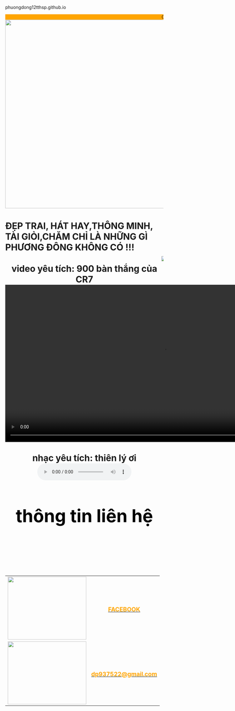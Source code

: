 phuongdong12tthsp.github.io
<!DOCTYPE html>
<html>
<head>
<title>CHÀO MỪNG ĐẾN VỚI TRANG WEB CỦA PHƯƠNG ĐÔNG</title>
 <meta charset = "utf-8" / >
</head>
<div style="background-image: url('https://i.imgur.com/Xs7NL0c.jpg');">
<font weight = "600" height = "200" ><marquee direction="left" style="background:orange">CHÀO MỪNG ĐẾN VỚI TRANG WEB</marquee></font>
<body> 
<center><img src="dong.jpg" weight = 800 height = 600 /></center>
<H1> ĐẸP TRAI, HÁT HAY,THÔNG MINH, TÀI GIỎI,CHĂM CHỈ LÀ NHỮNG GÌ PHƯƠNG ĐÔNG KHÔNG CÓ !!!

<marquee>
 <img behavior= "alternate" src="https://i.pinimg.com/originals/f6/62/c0/f662c0d7374a1bc0cfae176b457b910d.gif" /> 
 <img behavior = " alternate" src="https://i.pinimg.com/originals/f6/62/c0/f662c0d7374a1bc0cfae176b457b910d.gif" /> 
 <img behavior = "alternate" src="https://i.pinimg.com/originals/f6/62/c0/f662c0d7374a1bc0cfae176b457b910d.gif" /> 
 <img behavior = "alternate" src="https://i.pinimg.com/originals/f6/62/c0/f662c0d7374a1bc0cfae176b457b910d.gif" /> 
 <img behavior = "alternate" src="https://i.pinimg.com/originals/f6/62/c0/f662c0d7374a1bc0cfae176b457b910d.gif" /> 
 
</marquee>
<center>
<tr>
<td> <p1>  video yêu tích: 900 bàn thắng của CR7 </p1> </td>
<td><video controls weiht = "800" height = " 500 " >
  <source src="ronaldo.mp4">
</video></td>
<br></br>
<td><p1> nhạc yêu tích: thiên lý ơi  </p1></td>
<td><audio controls>
    <source src="y2mate.com - THIÊN LÝ ƠI LYRIC  JACK  J97  AUDIOVEEM  AUDIO LYRIC VIDEO.mp3">
</audio>
</td>
</tr>
</center>
<center><h1><font color  =  "BLACK "> thông tin liên hệ <h1></center>
<center>
<table>
<tr>
<td><center><a href="https://web.facebook.com/profile.php?id=100038117511717" target="_blank"><img src="https://upload.wikimedia.org/wikipedia/commons/b/b9/2023_Facebook_icon.svg " width="250" height="200"></a> </center></td>
<td><center><b><h3><a  href="https://web.facebook.com/profile.php?id=100038117511717" target="_blank" ><font color="orange"> FACEBOOK </font></a></h3></b></center></td>
</tr>
<td><center><a href="dp937522@gmail.com" target="_blank"><img src = "https://genzacademy.vn/wp-content/uploads/2020/10/gmail-1.jpg " width="250" height="200"></a> </center></td>
<td><center><b><h3><a  href="dp937522@gmail.com" target="_blank" ><font color="orange"> dp937522@gmail.com </font></a></h3></b></center></td>
</tr>
</table>
</center>
</body>

